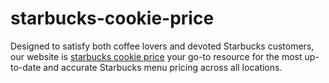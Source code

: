 # starbucks-cookie-price
Designed to satisfy both coffee lovers and devoted Starbucks customers, our website is [starbucks cookie price](https://starbucks-menuprices.com/starbucks-bakery-menu/chocolate-chip-cookie-price/) your go-to resource for the most up-to-date and accurate Starbucks menu pricing across all locations. 
